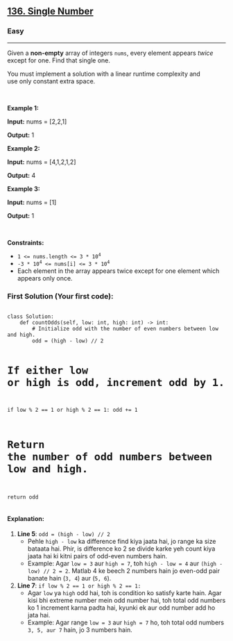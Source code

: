 <h2><a href="https://leetcode.com/problems/single-number">136. Single Number</a></h2><h3>Easy</h3><hr><p>Given a <strong>non-empty</strong>&nbsp;array of integers <code>nums</code>, every element appears <em>twice</em> except for one. Find that single one.</p>

<p>You must&nbsp;implement a solution with a linear runtime complexity and use&nbsp;only constant&nbsp;extra space.</p>

<p>&nbsp;</p>
<p><strong class="example">Example 1:</strong></p>

<div class="example-block">
<p><strong>Input:</strong> <span class="example-io">nums = [2,2,1]</span></p>

<p><strong>Output:</strong> <span class="example-io">1</span></p>
</div>

<p><strong class="example">Example 2:</strong></p>

<div class="example-block">
<p><strong>Input:</strong> <span class="example-io">nums = [4,1,2,1,2]</span></p>

<p><strong>Output:</strong> <span class="example-io">4</span></p>
</div>

<p><strong class="example">Example 3:</strong></p>

<div class="example-block">
<p><strong>Input:</strong> <span class="example-io">nums = [1]</span></p>

<p><strong>Output:</strong> <span class="example-io">1</span></p>
</div>

<p>&nbsp;</p>
<p><strong>Constraints:</strong></p>

<ul>
	<li><code>1 &lt;= nums.length &lt;= 3 * 10<sup>4</sup></code></li>
	<li><code>-3 * 10<sup>4</sup> &lt;= nums[i] &lt;= 3 * 10<sup>4</sup></code></li>
	<li>Each element in the array appears twice except for one element which appears only once.</li>
</ul>
<h3>First Solution (Your first code):</h3>
<pre><code>
class Solution:
    def countOdds(self, low: int, high: int) -> int:
        # Initialize odd with the number of even numbers between low and high.
        odd = (high - low) // 2
        
# If either low or high is odd, increment odd by 1.
if low % 2 == 1 or high % 2 == 1:
            odd += 1
        
 # Return the number of odd numbers between low and high.
 return odd
</code></pre>

<h4>Explanation:</h4>

<ol>
    <li><strong>Line 5</strong>: <code>odd = (high - low) // 2</code>
        <ul>
            <li>Pehle <code>high - low</code> ka difference find kiya jaata hai, jo range ka size bataata hai. Phir, is difference ko 2 se divide karke yeh count kiya jaata hai ki kitni pairs of odd-even numbers hain.</li>
            <li>Example: Agar <code>low = 3</code> aur <code>high = 7</code>, toh <code>high - low = 4</code> aur <code>(high - low) // 2 = 2</code>. Matlab 4 ke beech 2 numbers hain jo even-odd pair banate hain (<code>3, 4</code>) aur (<code>5, 6</code>).</li>
        </ul>
    </li>

 <li><strong>Line 7</strong>: <code>if low % 2 == 1 or high % 2 == 1:</code>
        <ul>
            <li>Agar <code>low</code> ya <code>high</code> odd hai, toh is condition ko satisfy karte hain. Agar kisi bhi extreme number mein odd number hai, toh total odd numbers ko 1 increment karna padta hai, kyunki ek aur odd number add ho jata hai.</li>
            <li>Example: Agar range <code>low = 3</code> aur <code>high = 7</code> ho, toh total odd numbers <code>3, 5, aur 7</code> hain, jo 3 numbers hain.</li>
        </ul>
    </li>
